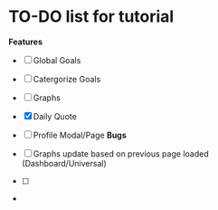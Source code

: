 # TO-DO list for tutorial

**Features**

- [ ] Global Goals
- [ ] Catergorize Goals
- [ ] Graphs
- [x] Daily Quote
- [ ] Profile Modal/Page
      **Bugs**

- [ ] Graphs update based on previous page loaded (Dashboard/Universal)
- [ ]

-
